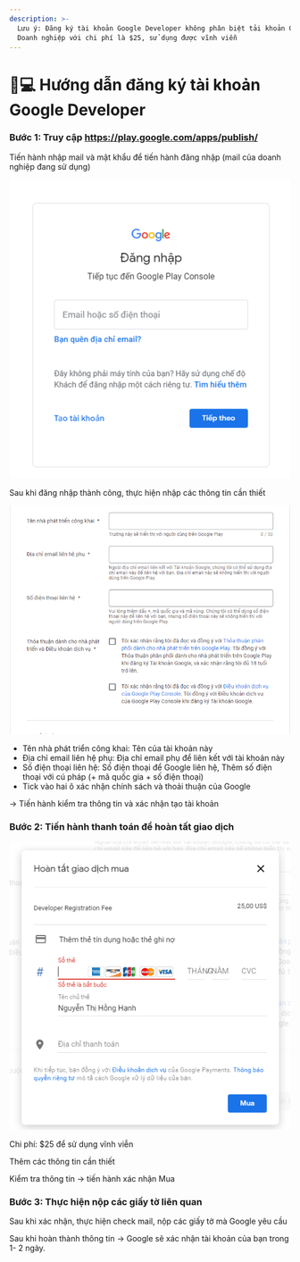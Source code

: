 ```yaml
---
description: >-
  Lưu ý: Đăng ký tài khoản Google Developer không phân biệt tải khoản Cá Nhân/
  Doanh nghiệp với chi phí là $25, sử dụng được vĩnh viễn
---
```


# 👩💻 Hướng dẫn đăng ký tài khoản Google Developer

### Bước 1: Truy cập [ https://play.google.com/apps/publish/ ](https://play.google.com/apps/publish/)

Tiến hành nhập mail và mật khẩu để tiến hành đăng nhập (mail của doanh nghiệp đang sử dụng)

![](<../../.gitbook/assets/image (6) (2).png>)

Sau khi đăng nhập thành công, thực hiện nhập các thông tin cần thiết

![](<../../.gitbook/assets/image (35).png>)

* Tên nhà phát triển công khai: Tên của tài khoản này
* Địa chỉ email liên hệ phụ: Địa chỉ email phụ để liên kết với tài khoản này
* Số điện thoại liên hệ: Số điện thoại để Google liên hệ, Thêm số điện thoại với cú pháp (+ mã quốc gia + số điện thoại)
* Tick vào hai ô xác nhận chính sách và thoải thuận của Google

\-> Tiến hành kiểm tra thông tin và xác nhận tạo tài khoản

### Bước 2: Tiến hành thanh toán để hoàn tất giao dịch

![](<../../.gitbook/assets/image (22) (2).png>)

Chi phí: $25 để sử dụng vĩnh viễn

Thêm các thông tin cần thiết&#x20;

Kiểm tra thông tin -> tiến hành xác nhận Mua

### Bước 3: Thực hiện nộp các giấy tờ liên quan

Sau khi xác nhận, thực hiện check mail, nộp các giấy tờ mà Google yêu cầu

Sau khi hoàn thành thông tin -> Google sẽ xác nhận tài khoản của bạn trong 1- 2 ngày.
